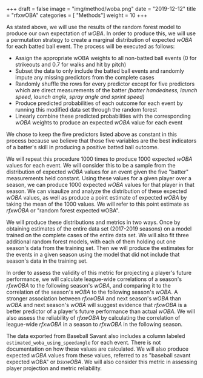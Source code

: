 +++
draft = false
image = "img/method/woba.png"
date = "2019-12-12"
title = "rfxwOBA"
categories = [ "Methods"]
weight = 10
+++

<!--more-->

As stated above, we will use the results of the random forest model to produce our own expectation of *wOBA*. In order to produce this, we will use a permutation strategy to create a marginal distribution of expected *wOBA* for each batted ball event. The process will be executed as follows:

* Assign the appropriate wOBA weights to all non-batted ball events (0 for strikeouts and 0.7 for walks and hit by pitch)
* Subset the data to only include the batted ball events and randomly impute any missing predictors from the complete cases
* Randomly shuffle the rows for every predictor except for five predictors which are direct measurements of the batter *(batter handedness, launch speed, launch angle, spray angle and sprint speed)*
* Produce predicted probabilities of each outcome for each event by running this modified data set through the random forest
* Linearly combine these predicted probabilities with the corresponding *wOBA* weights to produce an expected *wOBA* value for each event

We chose to keep the five predictors listed above as constant in this process because we believe that those five variables are the best indicators of a batter's skill in producing a positive batted ball outcome.

We will repeat this procedure 1000 times to produce 1000 expected *wOBA* values for each event. We will consider this to be a sample from the distribution of expected *wOBA* values for an event given the five "batter" measurements held constant. Using these values for a given player over a season, we can produce 1000 expected *wOBA* values for that player in that season. We can visaulize and analyze the distribution of these expected *wOBA* values, as well as produce a point estimate of expected *wOBA* by taking the mean of the 1000 values. We will refer to this point estimate as *rfxwOBA* or "random forest expected wOBA".

We will produce these distributions and metrics in two ways. Once by obtaining estimates of the entire data set (2017-2019 seasons) on a model trained on the complete cases of the entire data set. We will also fit three additional random forest models, with each of them holding out one season's data from the training set. Then we will produce the estimates for the events in a given season using the model that did not include that season's data in the training set.

In order to assess the validity of this metric for projecting a player's future performance, we will calculate league-wide correlations of a season's *rfxwOBA* to the following season's *wOBA*, and comparing it to the correlation of the season's *wOBA* to the following season's *wOBA*. A stronger association between *rfxwOBA* and next season's *wOBA* than *wOBA* and next season's *wOBA* will suggest evidence that *rfxwOBA* is a better predictor of a player's future performance than actual *wOBA*. We will also assess the reliability of *rfxwOBA* by calculating the correlation of league-wide *rfxwOBA* in a season to *rfxwOBA* in the following season.

The data exported from Baseball Savant also includes a column labeled `estimated_woba_using_speedangle` for each event. There is not documentation on how these values are calculated. We will also produce expected *wOBA* values from these values, referred to as "baseball savant expected wOBA" or *bsxwOBA*. We will also consider this metric in assessing player projection and metric reliability.